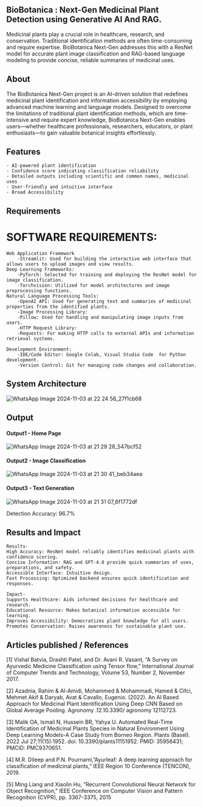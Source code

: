 ## BioBotanica : Next-Gen Medicinal Plant Detection using Generative AI And RAG.
Medicinal plants play a crucial role in healthcare, research, and conservation. Traditional identification methods are often time-consuming and require expertise.
BioBotanica Next-Gen addresses this with a ResNet model for accurate plant image classification and RAG-based language modeling to provide concise, reliable summaries of medicinal uses.

## About
The BioBotanica Next-Gen project is an AI-driven solution that redefines medicinal plant identification and information accessibility by employing advanced machine learning and language models. Designed to overcome the limitations of traditional plant identification methods, which are time-intensive and require expert knowledge, BioBotanica Next-Gen enables users—whether healthcare professionals, researchers, educators, or plant enthusiasts—to gain valuable botanical insights effortlessly.

## Features
```
- AI-powered plant identification
- Confidence score indicating classification reliability
- Detailed outputs including scientific and common names, medicinal uses
- User-friendly and intuitive interface
- Broad Accessibility
```
## Requirements
# SOFTWARE REQUIREMENTS:
```
Web Application Framework
    -Streamlit: Used for building the interactive web interface that allows users to upload images and view results.
Deep Learning Frameworks:
    -PyTorch: Selected for training and deploying the ResNet model for image classification.
    -Torchvision: Utilized for model architectures and image preprocessing functions.
Natural Language Processing Tools:
    -OpenAI API: Used for generating text and summaries of medicinal properties from the identified plants.
    -Image Processing Library:
    -Pillow: Used for handling and manipulating image inputs from users.
    -HTTP Request Library:
    -Requests: For making HTTP calls to external APIs and information retrieval systems.

Development Environment:
    -IDE/Code Editor: Google Colab, Visual Studio Code  for Python development.
    -Version Control: Git for managing code changes and collaboration.
```
## System Architecture
![WhatsApp Image 2024-11-03 at 22 24 56_27f1cb68](https://github.com/user-attachments/assets/e18521f2-ff9f-498f-988c-8dac8272ff1a)



## Output

#### Output1 - Home Page

![WhatsApp Image 2024-11-03 at 21 29 28_547bcf52](https://github.com/user-attachments/assets/f7d29dbd-b453-49ef-a199-a7a8128b3144)


#### Output2 - Image Classification 

![WhatsApp Image 2024-11-03 at 21 30 41_beb34aea](https://github.com/user-attachments/assets/69a3df06-c6d1-4294-b200-86010ba28a4f)


#### Output3 - Text Generation

![WhatsApp Image 2024-11-03 at 21 31 07_6f1772df](https://github.com/user-attachments/assets/e0a59641-cc77-47b4-bc12-42986f5bc0eb)


Detection Accuracy: 96.7%

## Results and Impact
```
Results-
High Accuracy: ResNet model reliably identifies medicinal plants with confidence scoring.
Concise Information: RAG and GPT-4.0 provide quick summaries of uses, preparations, and safety.
Accessible Interface: Intuitive design.
Fast Processing: Optimized backend ensures quick identification and responses.

Impact-
Supports Healthcare: Aids informed decisions for healthcare and research.
Educational Resource: Makes botanical information accessible for learning.
Improves Accessibility: Democratizes plant knowledge for all users.
Promotes Conservation: Raises awareness for sustainable plant use.
```
## Articles published / References
[1] Vishal Batvia, Drashti Patel, and Dr. Avani R. Vasant, “A Survey on Ayurvedic Medicine Classification using Tensor flow,” International Journal of Computer Trends and Technology, Volume 53, Number 2, November 2017.

[2] Azadnia, Rahim & Al-Amidi, Mohammed & Mohammadi, Hamed & Cifci, Mehmet Akif & Daryab, Avat & Cavallo, Eugenio. (2022). An AI Based Approach for Medicinal Plant Identification Using Deep CNN Based on Global Average Pooling. Agronomy .12.10.3390/ agronomy 12112723. 

[3] Malik OA, Ismail N, Hussein BR, Yahya U. Automated Real-Time Identification of Medicinal Plants Species in Natural Environment Using Deep Learning Models-A Case Study from Borneo Region. Plants (Basel). 2022 Jul 27;11(15):1952. doi: 10.3390/plants11151952. PMID: 35956431; PMCID: PMC9370651.

[4] M.R. Dileep and P.N. Pournami,”Ayurleaf: A deep learning approach for classification of medicinal plants,” IEEE Region 10 Conference (TENCON), 2019.

[5] Ming Liang and Xiaolin Hu, ”Recurrent Convolutional Neural Network for Object Recognition,” IEEE Conference on Computer Vision and Pattern Recognition (CVPR), pp. 3367-3375, 2015
